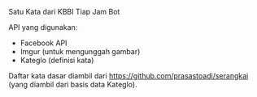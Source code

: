 Satu Kata dari KBBI Tiap Jam Bot

API yang digunakan:
- Facebook API
- Imgur (untuk mengunggah gambar)
- Kateglo (definisi kata)

Daftar kata dasar diambil dari https://github.com/prasastoadi/serangkai (yang diambil dari basis data Kateglo).
